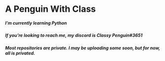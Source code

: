 <h1>A Penguin With Class </h1>

<h5>I’m currently learning Python </h5>
<h5>If you're looking to reach me, my discord is Classy Penguin#3651 </h5>
<h5>Most repositories are private. I may be uploading some soon, but for now, all is privated. </h5>

